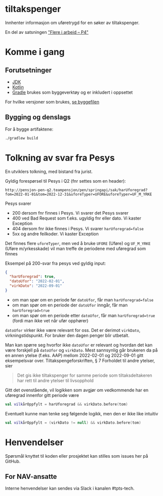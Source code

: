 tiltakspenger
================

Innhenter informasjon om uføretrygd for en søker av tiltakspenger.

En del av
satsningen ["Flere i arbeid – P4"](https://memu.no/artikler/stor-satsing-skal-fornye-navs-utdaterte-it-losninger-og-digitale-verktoy/)

# Komme i gang

## Forutsetninger

- [JDK](https://jdk.java.net/)
- [Kotlin](https://kotlinlang.org/)
- [Gradle](https://gradle.org/) brukes som byggeverktøy og er inkludert i oppsettet

For hvilke versjoner som brukes, [se byggefilen](build.gradle.kts)

## Bygging og denslags

For å bygge artifaktene:

```sh
./gradlew build
```

# Tolkning av svar fra Pesys

En utviklers tolkning, med bistand fra jurist.

Gyldig forespørsel til Pesys i Q2 (fnr settes som en header):

```
http://pensjon-pen-q2.teampensjon/pen/springapi/sak/harUforegrad?fom=2022-01-01&tom=2022-12-31&uforeTyper=UFORE&uforeTyper=UF_M_YRKE
```

Pesys svarer

- 200 dersom fnr finnes i Pesys. Vi svarer det Pesys svarer
- 400 ved Bad Request som f.eks. ugyldig fnr eller dato. Vi kaster Exception
- 404 dersom fnr ikke finnes i Pesys. Vi svarer `harUforegrad=false`
- 5xx og andre feilkoder. Vi kaster Exception

Det finnes flere `uforeTyper`, men ved å bruke `UFORE` (Uføre) og `UF_M_YRKE` (Uføre m/yrkesskade) vil man treffe de
periodene med uføregrad som finnes

Eksempel på 200-svar fra pesys ved gyldig input:

```json
{
  "harUforegrad": true,
  "datoUfor": "2022-02-01",
  "virkDato": "2022-09-01"
}
```

- om man spør om en periode før `datoUfor`, får man `harUforegrad=false`
- om man spør om en periode der `datoUfor` inngår, får man `harUforegrad=true`
- om man spør om en periode etter `datoUfor`, får man `harUforegrad=true` (fordi man ikke vet når ufør opphører)

`datoUfor` virker ikke være relevant for oss. Det er derimot `virkDato`, virkningstidspunkt. For bruker den dagen penger
blir utbetalt.

Man kan spørre seg hvorfor ikke `datoUfor` er relevant og hvordan det kan være forskjell på `datoUfor` og `virkDato`.
Mest sannsynlig går brukeren da på en annen ytelse (f.eks. AAP) mellom 2022-02-01 og 2022-09-01 gitt eksempelsvar over.
Tiltakspengeforskriften, § 7 Forholdet til andre ytelser, sier

> Det gis ikke tiltakspenger for samme periode som tiltaksdeltakeren har rett til andre ytelser til livsopphold

Gitt det ovenstående, vil logikken som avgjør om vedkommende har en uføregrad innenfor gitt periode være

```kotlin
val vilkårOppfylt = harUforegrad && virkDato.before(tom)
```

Eventuelt kunne man tenke seg følgende logikk, men den er ikke like intuitiv

```kotlin
val vilkårOppfylt = (virkDato != null) && virkDato.before(tom)
```

# Henvendelser

Spørsmål knyttet til koden eller prosjektet kan stilles som issues her på GitHub.

## For NAV-ansatte

Interne henvendelser kan sendes via Slack i kanalen #tpts-tech.
